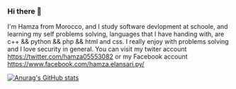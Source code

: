 ### Hi there 👋
I'm Hamza from Morocco, and I study software devlopment at schoole, and learning my self problems solving, languages that I have handing with, are c++ && python && php && html and css. I really enjoy with problems solving and I love security in general. You can visit my twiter account https://twitter.com/hamza05553082 or my Facebook account https://www.facebook.com/hamza.elansari.py/

[![Anurag's GitHub stats](https://github-readme-stats.vercel.app/api?username=hamza07-w)](https://github.com/anuraghazra/github-readme-stats)

